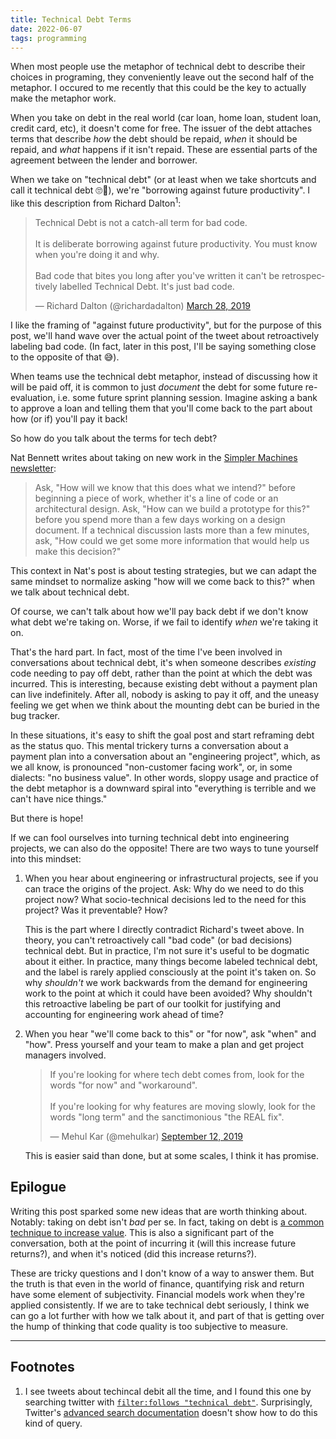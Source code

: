 ```yaml
---
title: Technical Debt Terms
date: 2022-06-07
tags: programming
---
```


When most people use the metaphor of technical debt to describe their choices in programing,
they conveniently leave out the second half of the metaphor. I occured  to me recently
that this could be the key to actually make the metaphor work.

When you take on debt in the real world (car loan, home loan, student loan, credit card, etc),
it doesn't come for free. The issuer of the debt attaches terms that describe *how* the debt
should be repaid, *when* it should be repaid, and *what* happens if it isn't repaid. These are
essential parts of the agreement between the lender and borrower.

When we take on "technical debt" (or at least when we take shortcuts and call it
technical debt 🙄🤣), we're "borrowing against future productivity". I like this description
from Richard Dalton<sup>1</sup>:

<blockquote class="twitter-tweet" data-dnt="true"><p lang="en" dir="ltr">Technical Debt is not a catch-all term for bad code.<br><br>It is deliberate borrowing against future productivity. You must know when you&#39;re doing it and why.<br><br>Bad code that bites you long after you&#39;ve written it can&#39;t be retrospectively labelled Technical Debt. It&#39;s just bad code.</p>&mdash; Richard Dalton (@richardadalton) <a href="https://twitter.com/richardadalton/status/1111366432686833664?ref_src=twsrc%5Etfw">March 28, 2019</a></blockquote> <script async src="https://platform.twitter.com/widgets.js" charset="utf-8"></script>

I like the framing of "against future productivity", but for the purpose of this post,
we'll hand wave over the actual point of the tweet about retroactively labeling
bad code. (In fact, later in this post, I'll be saying something close to the
opposite of that 😅).

When teams use the technical debt metaphor, instead of discussing how it will be
paid off, it is common to just *document* the debt for some future re-evaluation,
i.e. some future sprint planning session. Imagine asking a bank to approve a loan
and telling them that you'll come back to the part about how (or if) you'll pay it
back!

So how do you talk about the terms for tech debt?

Nat Bennett writes about taking on new work in the [Simpler Machines newsletter][3]:

> Ask, "How will we know that this does what we intend?" before beginning a piece
> of work, whether it's a line of code or an architectural design. Ask, "How can
> we build a prototype for this?" before you spend more than a few days working on
> a design document. If a technical discussion lasts more than a few minutes, ask,
> "How could we get some more information that would help us make this decision?"

This context in Nat's post is about testing strategies, but we can adapt the same
mindset to normalize asking "how will we come back to this?" when we talk about
technical debt.

Of course, we can't talk about how we'll pay back debt if we don't know what
debt we're taking on. Worse, if we fail to identify *when* we're taking it on.

That's the hard part. In fact, most of the time I've been involved in conversations
about technical debt, it's when someone describes *existing* code needing to pay off debt,
rather than the point at which the debt was incurred. This is interesting,
because existing debt without a payment plan can live indefinitely. After all,
nobody is asking to pay it off, and the uneasy feeling we get when we think about
the mounting debt can be buried in the bug tracker.

In these situations, it's easy to shift the goal post and start reframing debt
as the status quo. This mental trickery turns a conversation about a payment
plan into a conversation about an "engineering project", which, as we all know, is
pronounced "non-customer facing work", or, in some dialects: "no business value".
In other words, sloppy usage and practice of the debt metaphor is a downward spiral
into "everything is terrible and we can't have nice things."

But there is hope!

If we can fool ourselves into turning technical debt into engineering
projects, we can also do the opposite! There are two ways to tune yourself into this
mindset:

1. When you hear about engineering or infrastructural projects,
    see if you can trace the origins of the project. Ask: Why do we need
    to do this project now? What socio-technical decisions led to the need for this project?
    Was it preventable? How?

    This is the part where I directly contradict Richard's tweet above. In theory,
    you can't retroactively call "bad code" (or bad decisions) technical debt.
    But in practice, I'm not sure it's useful to be dogmatic about it either. In practice,
    many things become labeled technical debt, and the label is rarely applied
    consciously at the point it's taken on. So why *shouldn't* we work backwards from
    the demand for engineering work to the point at which it could have been avoided?
    Why shouldn't this retroactive labeling be part of our toolkit for justifying
    and accounting for engineering work ahead of time?

2. When you hear "we'll come back to this" or "for now", ask "when" and "how".
    Press yourself and your team to make a plan and get project managers involved.

    <blockquote class="twitter-tweet" data-dnt="true"><p lang="en" dir="ltr">If you&#39;re looking for where tech debt comes from, look for the words &quot;for now&quot; and &quot;workaround&quot;. <br><br>If you&#39;re looking for why features are moving slowly, look for the words &quot;long term&quot; and the sanctimonious &quot;the REAL fix&quot;.</p>&mdash; Mehul Kar (@mehulkar) <a href="https://twitter.com/mehulkar/status/1172279670894522368?ref_src=twsrc%5Etfw">September 12, 2019</a></blockquote> <script async src="https://platform.twitter.com/widgets.js" charset="utf-8"></script>

    This is easier said than done, but at some scales, I think it has promise.

## Epilogue

Writing this post sparked some new ideas that are worth thinking about.
Notably: taking on debt isn't *bad* per se. In fact, taking on debt
is [a common technique to increase value][4]. This is also a significant
part of the conversation, both at the point of incurring it (will this increase
future returns?), and when it's noticed (did this increase returns?).

These are tricky questions and I don't know of a way to answer them. But the
truth is that even in the world of finance, quantifying risk and return have
some element of subjectivity. Financial models work when they're applied
consistently. If we are to take technical debt seriously, I think we can go a
lot further with how we talk about it, and part of that is getting over the hump
of thinking that code quality is too subjective to measure.

---

## Footnotes

1. I see tweets about techincal debit all the time, and I found this one
    by searching twitter with [`filter:follows "technical debt"`][1]. Surprisingly,
    Twitter's [advanced search documentation][2] doesn't show how to do this
    kind of query.


[1]: https://twitter.com/search?q=filter%3Afollows%20technical%20debt&src=typed_query&f=top
[2]: https://help.twitter.com/en/using-twitter/twitter-advanced-search
[3]: https://www.simplermachines.com/test-first/
[4]: https://en.wikipedia.org/wiki/Leverage_(finance)
